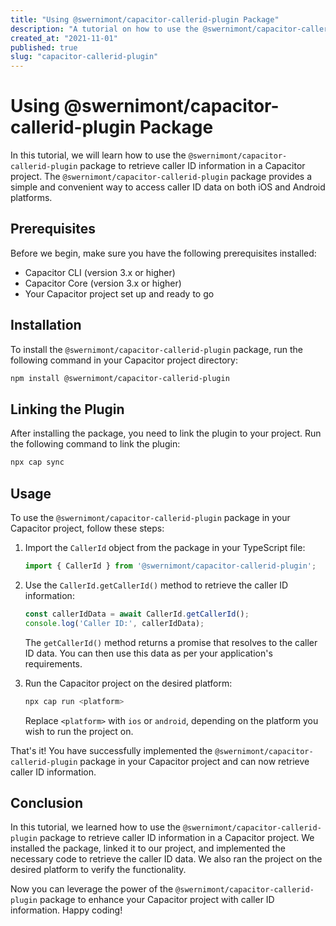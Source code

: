 ```yaml
---
title: "Using @swernimont/capacitor-callerid-plugin Package"
description: "A tutorial on how to use the @swernimont/capacitor-callerid-plugin package to retrieve caller ID information in a Capacitor project."
created_at: "2021-11-01"
published: true
slug: "capacitor-callerid-plugin"
---
```


# Using @swernimont/capacitor-callerid-plugin Package

In this tutorial, we will learn how to use the `@swernimont/capacitor-callerid-plugin` package to retrieve caller ID information in a Capacitor project. The `@swernimont/capacitor-callerid-plugin` package provides a simple and convenient way to access caller ID data on both iOS and Android platforms.

## Prerequisites

Before we begin, make sure you have the following prerequisites installed:

- Capacitor CLI (version 3.x or higher)
- Capacitor Core (version 3.x or higher)
- Your Capacitor project set up and ready to go

## Installation

To install the `@swernimont/capacitor-callerid-plugin` package, run the following command in your Capacitor project directory:

```bash
npm install @swernimont/capacitor-callerid-plugin
```

## Linking the Plugin

After installing the package, you need to link the plugin to your project. Run the following command to link the plugin:

```bash
npx cap sync
```

## Usage

To use the `@swernimont/capacitor-callerid-plugin` package in your Capacitor project, follow these steps:

1. Import the `CallerId` object from the package in your TypeScript file:

   ```typescript
   import { CallerId } from '@swernimont/capacitor-callerid-plugin';
   ```

2. Use the `CallerId.getCallerId()` method to retrieve the caller ID information:

   ```typescript
   const callerIdData = await CallerId.getCallerId();
   console.log('Caller ID:', callerIdData);
   ```

   The `getCallerId()` method returns a promise that resolves to the caller ID data. You can then use this data as per your application's requirements.

3. Run the Capacitor project on the desired platform:

   ```bash
   npx cap run <platform>
   ```

   Replace `<platform>` with `ios` or `android`, depending on the platform you wish to run the project on.

That's it! You have successfully implemented the `@swernimont/capacitor-callerid-plugin` package in your Capacitor project and can now retrieve caller ID information.

## Conclusion

In this tutorial, we learned how to use the `@swernimont/capacitor-callerid-plugin` package to retrieve caller ID information in a Capacitor project. We installed the package, linked it to our project, and implemented the necessary code to retrieve the caller ID data. We also ran the project on the desired platform to verify the functionality.

Now you can leverage the power of the `@swernimont/capacitor-callerid-plugin` package to enhance your Capacitor project with caller ID information. Happy coding!